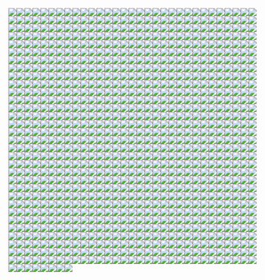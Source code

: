 ![](https://github.com/0)![](https://github.com/1)![](https://github.com/2)![](https://github.com/3)![](https://github.com/4)![](https://github.com/5)![](https://github.com/6)![](https://github.com/7)![](https://github.com/8)![](https://github.com/9)![](https://github.com/10)![](https://github.com/11)![](https://github.com/12)![](https://github.com/13)![](https://github.com/14)![](https://github.com/15)![](https://github.com/16)![](https://github.com/17)![](https://github.com/18)![](https://github.com/19)![](https://github.com/20)![](https://github.com/21)![](https://github.com/22)![](https://github.com/23)![](https://github.com/24)![](https://github.com/25)![](https://github.com/26)![](https://github.com/27)![](https://github.com/28)![](https://github.com/29)![](https://github.com/30)![](https://github.com/31)![](https://github.com/32)![](https://github.com/33)![](https://github.com/34)![](https://github.com/35)![](https://github.com/36)![](https://github.com/37)![](https://github.com/38)![](https://github.com/39)![](https://github.com/40)![](https://github.com/41)![](https://github.com/42)![](https://github.com/43)![](https://github.com/44)![](https://github.com/45)![](https://github.com/46)![](https://github.com/47)![](https://github.com/48)![](https://github.com/49)![](https://github.com/50)![](https://github.com/51)![](https://github.com/52)![](https://github.com/53)![](https://github.com/54)![](https://github.com/55)![](https://github.com/56)![](https://github.com/57)![](https://github.com/58)![](https://github.com/59)![](https://github.com/60)![](https://github.com/61)![](https://github.com/62)![](https://github.com/63)![](https://github.com/64)![](https://github.com/65)![](https://github.com/66)![](https://github.com/67)![](https://github.com/68)![](https://github.com/69)![](https://github.com/70)![](https://github.com/71)![](https://github.com/72)![](https://github.com/73)![](https://github.com/74)![](https://github.com/75)![](https://github.com/76)![](https://github.com/77)![](https://github.com/78)![](https://github.com/79)![](https://github.com/80)![](https://github.com/81)![](https://github.com/82)![](https://github.com/83)![](https://github.com/84)![](https://github.com/85)![](https://github.com/86)![](https://github.com/87)![](https://github.com/88)![](https://github.com/89)![](https://github.com/90)![](https://github.com/91)![](https://github.com/92)![](https://github.com/93)![](https://github.com/94)![](https://github.com/95)![](https://github.com/96)![](https://github.com/97)![](https://github.com/98)![](https://github.com/99)![](https://github.com/100)![](https://github.com/101)![](https://github.com/102)![](https://github.com/103)![](https://github.com/104)![](https://github.com/105)![](https://github.com/106)![](https://github.com/107)![](https://github.com/108)![](https://github.com/109)![](https://github.com/110)![](https://github.com/111)![](https://github.com/112)![](https://github.com/113)![](https://github.com/114)![](https://github.com/115)![](https://github.com/116)![](https://github.com/117)![](https://github.com/118)![](https://github.com/119)![](https://github.com/120)![](https://github.com/121)![](https://github.com/122)![](https://github.com/123)![](https://github.com/124)![](https://github.com/125)![](https://github.com/126)![](https://github.com/127)![](https://github.com/128)![](https://github.com/129)![](https://github.com/130)![](https://github.com/131)![](https://github.com/132)![](https://github.com/133)![](https://github.com/134)![](https://github.com/135)![](https://github.com/136)![](https://github.com/137)![](https://github.com/138)![](https://github.com/139)![](https://github.com/140)![](https://github.com/141)![](https://github.com/142)![](https://github.com/143)![](https://github.com/144)![](https://github.com/145)![](https://github.com/146)![](https://github.com/147)![](https://github.com/148)![](https://github.com/149)![](https://github.com/150)![](https://github.com/151)![](https://github.com/152)![](https://github.com/153)![](https://github.com/154)![](https://github.com/155)![](https://github.com/156)![](https://github.com/157)![](https://github.com/158)![](https://github.com/159)![](https://github.com/160)![](https://github.com/161)![](https://github.com/162)![](https://github.com/163)![](https://github.com/164)![](https://github.com/165)![](https://github.com/166)![](https://github.com/167)![](https://github.com/168)![](https://github.com/169)![](https://github.com/170)![](https://github.com/171)![](https://github.com/172)![](https://github.com/173)![](https://github.com/174)![](https://github.com/175)![](https://github.com/176)![](https://github.com/177)![](https://github.com/178)![](https://github.com/179)![](https://github.com/180)![](https://github.com/181)![](https://github.com/182)![](https://github.com/183)![](https://github.com/184)![](https://github.com/185)![](https://github.com/186)![](https://github.com/187)![](https://github.com/188)![](https://github.com/189)![](https://github.com/190)![](https://github.com/191)![](https://github.com/192)![](https://github.com/193)![](https://github.com/194)![](https://github.com/195)![](https://github.com/196)![](https://github.com/197)![](https://github.com/198)![](https://github.com/199)![](https://github.com/200)![](https://github.com/201)![](https://github.com/202)![](https://github.com/203)![](https://github.com/204)![](https://github.com/205)![](https://github.com/206)![](https://github.com/207)![](https://github.com/208)![](https://github.com/209)![](https://github.com/210)![](https://github.com/211)![](https://github.com/212)![](https://github.com/213)![](https://github.com/214)![](https://github.com/215)![](https://github.com/216)![](https://github.com/217)![](https://github.com/218)![](https://github.com/219)![](https://github.com/220)![](https://github.com/221)![](https://github.com/222)![](https://github.com/223)![](https://github.com/224)![](https://github.com/225)![](https://github.com/226)![](https://github.com/227)![](https://github.com/228)![](https://github.com/229)![](https://github.com/230)![](https://github.com/231)![](https://github.com/232)![](https://github.com/233)![](https://github.com/234)![](https://github.com/235)![](https://github.com/236)![](https://github.com/237)![](https://github.com/238)![](https://github.com/239)![](https://github.com/240)![](https://github.com/241)![](https://github.com/242)![](https://github.com/243)![](https://github.com/244)![](https://github.com/245)![](https://github.com/246)![](https://github.com/247)![](https://github.com/248)![](https://github.com/249)![](https://github.com/250)![](https://github.com/251)![](https://github.com/252)![](https://github.com/253)![](https://github.com/254)![](https://github.com/255)![](https://github.com/256)![](https://github.com/257)![](https://github.com/258)![](https://github.com/259)![](https://github.com/260)![](https://github.com/261)![](https://github.com/262)![](https://github.com/263)![](https://github.com/264)![](https://github.com/265)![](https://github.com/266)![](https://github.com/267)![](https://github.com/268)![](https://github.com/269)![](https://github.com/270)![](https://github.com/271)![](https://github.com/272)![](https://github.com/273)![](https://github.com/274)![](https://github.com/275)![](https://github.com/276)![](https://github.com/277)![](https://github.com/278)![](https://github.com/279)![](https://github.com/280)![](https://github.com/281)![](https://github.com/282)![](https://github.com/283)![](https://github.com/284)![](https://github.com/285)![](https://github.com/286)![](https://github.com/287)![](https://github.com/288)![](https://github.com/289)![](https://github.com/290)![](https://github.com/291)![](https://github.com/292)![](https://github.com/293)![](https://github.com/294)![](https://github.com/295)![](https://github.com/296)![](https://github.com/297)![](https://github.com/298)![](https://github.com/299)![](https://github.com/300)![](https://github.com/301)![](https://github.com/302)![](https://github.com/303)![](https://github.com/304)![](https://github.com/305)![](https://github.com/306)![](https://github.com/307)![](https://github.com/308)![](https://github.com/309)![](https://github.com/310)![](https://github.com/311)![](https://github.com/312)![](https://github.com/313)![](https://github.com/314)![](https://github.com/315)![](https://github.com/316)![](https://github.com/317)![](https://github.com/318)![](https://github.com/319)![](https://github.com/320)![](https://github.com/321)![](https://github.com/322)![](https://github.com/323)![](https://github.com/324)![](https://github.com/325)![](https://github.com/326)![](https://github.com/327)![](https://github.com/328)![](https://github.com/329)![](https://github.com/330)![](https://github.com/331)![](https://github.com/332)![](https://github.com/333)![](https://github.com/334)![](https://github.com/335)![](https://github.com/336)![](https://github.com/337)![](https://github.com/338)![](https://github.com/339)![](https://github.com/340)![](https://github.com/341)![](https://github.com/342)![](https://github.com/343)![](https://github.com/344)![](https://github.com/345)![](https://github.com/346)![](https://github.com/347)![](https://github.com/348)![](https://github.com/349)![](https://github.com/350)![](https://github.com/351)![](https://github.com/352)![](https://github.com/353)![](https://github.com/354)![](https://github.com/355)![](https://github.com/356)![](https://github.com/357)![](https://github.com/358)![](https://github.com/359)![](https://github.com/360)![](https://github.com/361)![](https://github.com/362)![](https://github.com/363)![](https://github.com/364)![](https://github.com/365)![](https://github.com/366)![](https://github.com/367)![](https://github.com/368)![](https://github.com/369)![](https://github.com/370)![](https://github.com/371)![](https://github.com/372)![](https://github.com/373)![](https://github.com/374)![](https://github.com/375)![](https://github.com/376)![](https://github.com/377)![](https://github.com/378)![](https://github.com/379)![](https://github.com/380)![](https://github.com/381)![](https://github.com/382)![](https://github.com/383)![](https://github.com/384)![](https://github.com/385)![](https://github.com/386)![](https://github.com/387)![](https://github.com/388)![](https://github.com/389)![](https://github.com/390)![](https://github.com/391)![](https://github.com/392)![](https://github.com/393)![](https://github.com/394)![](https://github.com/395)![](https://github.com/396)![](https://github.com/397)![](https://github.com/398)![](https://github.com/399)![](https://github.com/400)![](https://github.com/401)![](https://github.com/402)![](https://github.com/403)![](https://github.com/404)![](https://github.com/405)![](https://github.com/406)![](https://github.com/407)![](https://github.com/408)![](https://github.com/409)![](https://github.com/410)![](https://github.com/411)![](https://github.com/412)![](https://github.com/413)![](https://github.com/414)![](https://github.com/415)![](https://github.com/416)![](https://github.com/417)![](https://github.com/418)![](https://github.com/419)![](https://github.com/420)![](https://github.com/421)![](https://github.com/422)![](https://github.com/423)![](https://github.com/424)![](https://github.com/425)![](https://github.com/426)![](https://github.com/427)![](https://github.com/428)![](https://github.com/429)![](https://github.com/430)![](https://github.com/431)![](https://github.com/432)![](https://github.com/433)![](https://github.com/434)![](https://github.com/435)![](https://github.com/436)![](https://github.com/437)![](https://github.com/438)![](https://github.com/439)![](https://github.com/440)![](https://github.com/441)![](https://github.com/442)![](https://github.com/443)![](https://github.com/444)![](https://github.com/445)![](https://github.com/446)![](https://github.com/447)![](https://github.com/448)![](https://github.com/449)![](https://github.com/450)![](https://github.com/451)![](https://github.com/452)![](https://github.com/453)![](https://github.com/454)![](https://github.com/455)![](https://github.com/456)![](https://github.com/457)![](https://github.com/458)![](https://github.com/459)![](https://github.com/460)![](https://github.com/461)![](https://github.com/462)![](https://github.com/463)![](https://github.com/464)![](https://github.com/465)![](https://github.com/466)![](https://github.com/467)![](https://github.com/468)![](https://github.com/469)![](https://github.com/470)![](https://github.com/471)![](https://github.com/472)![](https://github.com/473)![](https://github.com/474)![](https://github.com/475)![](https://github.com/476)![](https://github.com/477)![](https://github.com/478)![](https://github.com/479)![](https://github.com/480)![](https://github.com/481)![](https://github.com/482)![](https://github.com/483)![](https://github.com/484)![](https://github.com/485)![](https://github.com/486)![](https://github.com/487)![](https://github.com/488)![](https://github.com/489)![](https://github.com/490)![](https://github.com/491)![](https://github.com/492)![](https://github.com/493)![](https://github.com/494)![](https://github.com/495)![](https://github.com/496)![](https://github.com/497)![](https://github.com/498)![](https://github.com/499)![](https://github.com/500)![](https://github.com/501)![](https://github.com/502)![](https://github.com/503)![](https://github.com/504)![](https://github.com/505)![](https://github.com/506)![](https://github.com/507)![](https://github.com/508)![](https://github.com/509)![](https://github.com/510)![](https://github.com/511)![](https://github.com/512)![](https://github.com/513)![](https://github.com/514)![](https://github.com/515)![](https://github.com/516)![](https://github.com/517)![](https://github.com/518)![](https://github.com/519)![](https://github.com/520)![](https://github.com/521)![](https://github.com/522)![](https://github.com/523)![](https://github.com/524)![](https://github.com/525)![](https://github.com/526)![](https://github.com/527)![](https://github.com/528)![](https://github.com/529)![](https://github.com/530)![](https://github.com/531)![](https://github.com/532)![](https://github.com/533)![](https://github.com/534)![](https://github.com/535)![](https://github.com/536)![](https://github.com/537)![](https://github.com/538)![](https://github.com/539)![](https://github.com/540)![](https://github.com/541)![](https://github.com/542)![](https://github.com/543)![](https://github.com/544)![](https://github.com/545)![](https://github.com/546)![](https://github.com/547)![](https://github.com/548)![](https://github.com/549)![](https://github.com/550)![](https://github.com/551)![](https://github.com/552)![](https://github.com/553)![](https://github.com/554)![](https://github.com/555)![](https://github.com/556)![](https://github.com/557)![](https://github.com/558)![](https://github.com/559)![](https://github.com/560)![](https://github.com/561)![](https://github.com/562)![](https://github.com/563)![](https://github.com/564)![](https://github.com/565)![](https://github.com/566)![](https://github.com/567)![](https://github.com/568)![](https://github.com/569)![](https://github.com/570)![](https://github.com/571)![](https://github.com/572)![](https://github.com/573)![](https://github.com/574)![](https://github.com/575)![](https://github.com/576)![](https://github.com/577)![](https://github.com/578)![](https://github.com/579)![](https://github.com/580)![](https://github.com/581)![](https://github.com/582)![](https://github.com/583)![](https://github.com/584)![](https://github.com/585)![](https://github.com/586)![](https://github.com/587)![](https://github.com/588)![](https://github.com/589)![](https://github.com/590)![](https://github.com/591)![](https://github.com/592)![](https://github.com/593)![](https://github.com/594)![](https://github.com/595)![](https://github.com/596)![](https://github.com/597)![](https://github.com/598)![](https://github.com/599)![](https://github.com/600)![](https://github.com/601)![](https://github.com/602)![](https://github.com/603)![](https://github.com/604)![](https://github.com/605)![](https://github.com/606)![](https://github.com/607)![](https://github.com/608)![](https://github.com/609)![](https://github.com/610)![](https://github.com/611)![](https://github.com/612)![](https://github.com/613)![](https://github.com/614)![](https://github.com/615)![](https://github.com/616)![](https://github.com/617)![](https://github.com/618)![](https://github.com/619)![](https://github.com/620)![](https://github.com/621)![](https://github.com/622)![](https://github.com/623)![](https://github.com/624)![](https://github.com/625)![](https://github.com/626)![](https://github.com/627)![](https://github.com/628)![](https://github.com/629)![](https://github.com/630)![](https://github.com/631)![](https://github.com/632)![](https://github.com/633)![](https://github.com/634)![](https://github.com/635)![](https://github.com/636)![](https://github.com/637)![](https://github.com/638)![](https://github.com/639)![](https://github.com/640)![](https://github.com/641)![](https://github.com/642)![](https://github.com/643)![](https://github.com/644)![](https://github.com/645)![](https://github.com/646)![](https://github.com/647)![](https://github.com/648)![](https://github.com/649)![](https://github.com/650)![](https://github.com/651)![](https://github.com/652)![](https://github.com/653)![](https://github.com/654)![](https://github.com/655)![](https://github.com/656)![](https://github.com/657)![](https://github.com/658)![](https://github.com/659)![](https://github.com/660)![](https://github.com/661)![](https://github.com/662)![](https://github.com/663)![](https://github.com/664)![](https://github.com/665)![](https://github.com/666)![](https://github.com/667)![](https://github.com/668)![](https://github.com/669)![](https://github.com/670)![](https://github.com/671)![](https://github.com/672)![](https://github.com/673)![](https://github.com/674)![](https://github.com/675)![](https://github.com/676)![](https://github.com/677)![](https://github.com/678)![](https://github.com/679)![](https://github.com/680)![](https://github.com/681)![](https://github.com/682)![](https://github.com/683)![](https://github.com/684)![](https://github.com/685)![](https://github.com/686)![](https://github.com/687)![](https://github.com/688)![](https://github.com/689)![](https://github.com/690)![](https://github.com/691)![](https://github.com/692)![](https://github.com/693)![](https://github.com/694)![](https://github.com/695)![](https://github.com/696)![](https://github.com/697)![](https://github.com/698)![](https://github.com/699)![](https://github.com/700)![](https://github.com/701)![](https://github.com/702)![](https://github.com/703)![](https://github.com/704)![](https://github.com/705)![](https://github.com/706)![](https://github.com/707)![](https://github.com/708)![](https://github.com/709)![](https://github.com/710)![](https://github.com/711)![](https://github.com/712)![](https://github.com/713)![](https://github.com/714)![](https://github.com/715)![](https://github.com/716)![](https://github.com/717)![](https://github.com/718)![](https://github.com/719)![](https://github.com/720)![](https://github.com/721)![](https://github.com/722)![](https://github.com/723)![](https://github.com/724)![](https://github.com/725)![](https://github.com/726)![](https://github.com/727)![](https://github.com/728)![](https://github.com/729)![](https://github.com/730)![](https://github.com/731)![](https://github.com/732)![](https://github.com/733)![](https://github.com/734)![](https://github.com/735)![](https://github.com/736)![](https://github.com/737)![](https://github.com/738)![](https://github.com/739)![](https://github.com/740)![](https://github.com/741)![](https://github.com/742)![](https://github.com/743)![](https://github.com/744)![](https://github.com/745)![](https://github.com/746)![](https://github.com/747)![](https://github.com/748)![](https://github.com/749)![](https://github.com/750)![](https://github.com/751)![](https://github.com/752)![](https://github.com/753)![](https://github.com/754)![](https://github.com/755)![](https://github.com/756)![](https://github.com/757)![](https://github.com/758)![](https://github.com/759)![](https://github.com/760)![](https://github.com/761)![](https://github.com/762)![](https://github.com/763)![](https://github.com/764)![](https://github.com/765)![](https://github.com/766)![](https://github.com/767)![](https://github.com/768)![](https://github.com/769)![](https://github.com/770)![](https://github.com/771)![](https://github.com/772)![](https://github.com/773)![](https://github.com/774)![](https://github.com/775)![](https://github.com/776)![](https://github.com/777)![](https://github.com/778)![](https://github.com/779)![](https://github.com/780)![](https://github.com/781)![](https://github.com/782)![](https://github.com/783)![](https://github.com/784)![](https://github.com/785)![](https://github.com/786)![](https://github.com/787)![](https://github.com/788)![](https://github.com/789)![](https://github.com/790)![](https://github.com/791)![](https://github.com/792)![](https://github.com/793)![](https://github.com/794)![](https://github.com/795)![](https://github.com/796)![](https://github.com/797)![](https://github.com/798)![](https://github.com/799)![](https://github.com/800)![](https://github.com/801)![](https://github.com/802)![](https://github.com/803)![](https://github.com/804)![](https://github.com/805)![](https://github.com/806)![](https://github.com/807)![](https://github.com/808)![](https://github.com/809)![](https://github.com/810)![](https://github.com/811)![](https://github.com/812)![](https://github.com/813)![](https://github.com/814)![](https://github.com/815)![](https://github.com/816)![](https://github.com/817)![](https://github.com/818)![](https://github.com/819)![](https://github.com/820)![](https://github.com/821)![](https://github.com/822)![](https://github.com/823)![](https://github.com/824)![](https://github.com/825)![](https://github.com/826)![](https://github.com/827)![](https://github.com/828)![](https://github.com/829)![](https://github.com/830)![](https://github.com/831)![](https://github.com/832)![](https://github.com/833)![](https://github.com/834)![](https://github.com/835)![](https://github.com/836)![](https://github.com/837)![](https://github.com/838)![](https://github.com/839)![](https://github.com/840)![](https://github.com/841)![](https://github.com/842)![](https://github.com/843)![](https://github.com/844)![](https://github.com/845)![](https://github.com/846)![](https://github.com/847)![](https://github.com/848)![](https://github.com/849)![](https://github.com/850)![](https://github.com/851)![](https://github.com/852)![](https://github.com/853)![](https://github.com/854)![](https://github.com/855)![](https://github.com/856)![](https://github.com/857)![](https://github.com/858)![](https://github.com/859)![](https://github.com/860)![](https://github.com/861)![](https://github.com/862)![](https://github.com/863)![](https://github.com/864)![](https://github.com/865)![](https://github.com/866)![](https://github.com/867)![](https://github.com/868)![](https://github.com/869)![](https://github.com/870)![](https://github.com/871)![](https://github.com/872)![](https://github.com/873)![](https://github.com/874)![](https://github.com/875)![](https://github.com/876)![](https://github.com/877)![](https://github.com/878)![](https://github.com/879)![](https://github.com/880)![](https://github.com/881)![](https://github.com/882)![](https://github.com/883)![](https://github.com/884)![](https://github.com/885)![](https://github.com/886)![](https://github.com/887)![](https://github.com/888)![](https://github.com/889)![](https://github.com/890)![](https://github.com/891)![](https://github.com/892)![](https://github.com/893)![](https://github.com/894)![](https://github.com/895)![](https://github.com/896)![](https://github.com/897)![](https://github.com/898)![](https://github.com/899)![](https://github.com/900)![](https://github.com/901)![](https://github.com/902)![](https://github.com/903)![](https://github.com/904)![](https://github.com/905)![](https://github.com/906)![](https://github.com/907)![](https://github.com/908)![](https://github.com/909)![](https://github.com/910)![](https://github.com/911)![](https://github.com/912)![](https://github.com/913)![](https://github.com/914)![](https://github.com/915)![](https://github.com/916)![](https://github.com/917)![](https://github.com/918)![](https://github.com/919)![](https://github.com/920)![](https://github.com/921)![](https://github.com/922)![](https://github.com/923)![](https://github.com/924)![](https://github.com/925)![](https://github.com/926)![](https://github.com/927)![](https://github.com/928)![](https://github.com/929)![](https://github.com/930)![](https://github.com/931)![](https://github.com/932)![](https://github.com/933)![](https://github.com/934)![](https://github.com/935)![](https://github.com/936)![](https://github.com/937)![](https://github.com/938)![](https://github.com/939)![](https://github.com/940)![](https://github.com/941)![](https://github.com/942)![](https://github.com/943)![](https://github.com/944)![](https://github.com/945)![](https://github.com/946)![](https://github.com/947)![](https://github.com/948)![](https://github.com/949)![](https://github.com/950)![](https://github.com/951)![](https://github.com/952)![](https://github.com/953)![](https://github.com/954)![](https://github.com/955)![](https://github.com/956)![](https://github.com/957)![](https://github.com/958)![](https://github.com/959)![](https://github.com/960)![](https://github.com/961)![](https://github.com/962)![](https://github.com/963)![](https://github.com/964)![](https://github.com/965)![](https://github.com/966)![](https://github.com/967)![](https://github.com/968)![](https://github.com/969)![](https://github.com/970)![](https://github.com/971)![](https://github.com/972)![](https://github.com/973)![](https://github.com/974)![](https://github.com/975)![](https://github.com/976)![](https://github.com/977)![](https://github.com/978)![](https://github.com/979)![](https://github.com/980)![](https://github.com/981)![](https://github.com/982)![](https://github.com/983)![](https://github.com/984)![](https://github.com/985)![](https://github.com/986)![](https://github.com/987)![](https://github.com/988)![](https://github.com/989)![](https://github.com/990)![](https://github.com/991)![](https://github.com/992)![](https://github.com/993)![](https://github.com/994)![](https://github.com/995)![](https://github.com/996)![](https://github.com/997)![](https://github.com/998)![](https://github.com/999)
